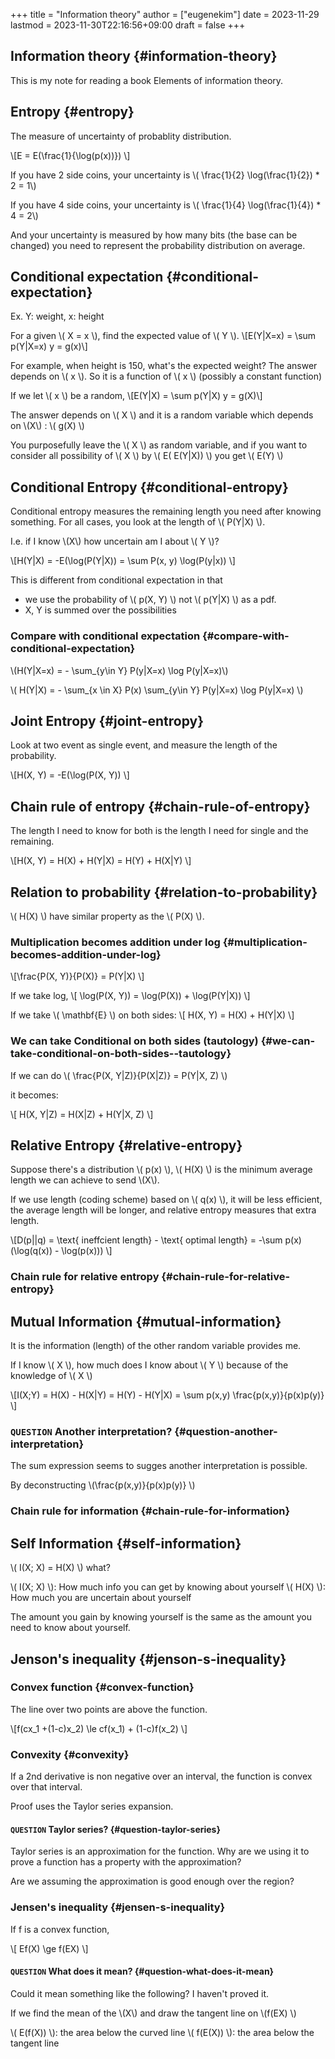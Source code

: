+++
title = "Information theory"
author = ["eugenekim"]
date = 2023-11-29
lastmod = 2023-11-30T22:16:56+09:00
draft = false
+++

## Information theory {#information-theory}

This is my note for reading a book Elements of information theory.


## Entropy {#entropy}

The measure of uncertainty of probablity distribution.

\\[E = E(\\frac{1}{\\log(p(x))}) \\]

If you have 2 side coins, your uncertainty is \\( \\frac{1}{2} \\log(\\frac{1}{2}) \* 2 = 1\\)

If you have 4 side coins, your uncertainty is \\( \\frac{1}{4} \\log(\\frac{1}{4}) \* 4 = 2\\)

And your uncertainty is measured by how many bits (the base can be changed) you need to represent the probability distribution on average.


## Conditional expectation {#conditional-expectation}

Ex. Y: weight, x: height

For a given \\( X = x \\), find the expected value of \\( Y \\).
\\[E(Y|X=x) = \\sum p(Y|X=x) y = g(x)\\]

For example, when height is 150, what's the expected weight?
The answer depends on \\( x \\). So it is a function of \\( x \\) (possibly a constant function)

If we let \\( x \\) be a random,
\\[E(Y|X) = \\sum p(Y|X) y = g(X)\\]

The answer depends on \\( X \\) and it is a random variable which depends on \\(X\\) : \\( g(X) \\)

You purposefully leave the \\( X \\) as random variable, and if you want to consider all possibility of  \\( X \\) by \\( E( E(Y|X)) \\) you get \\( E(Y) \\)


## Conditional Entropy {#conditional-entropy}

Conditional entropy measures the remaining length you need after knowing something. For all cases, you look at the length of \\( P(Y|X) \\).

I.e. if I know \\(X\\) how uncertain am I about \\( Y \\)?

\\[H(Y|X) =  -E(\\log(P(Y|X)) = \\sum P(x, y) \\log(P(y|x)) \\]

This is different from conditional expectation in that

-   we use the probability of \\( p(X, Y) \\) not \\( p(Y|X) \\) as a pdf.
-   X, Y is summed over the possibilities


### Compare with conditional expectation {#compare-with-conditional-expectation}

\\(H(Y|X=x) = - \\sum_{y\\in Y} P(y|X=x) \\log P(y|X=x)\\)

\\( H(Y|X) = - \\sum_{x \\in X} P(x) \\sum_{y\\in Y} P(y|X=x) \\log P(y|X=x) \\)


## Joint Entropy {#joint-entropy}

Look at two event as single event, and measure the length of the probability.

\\[H(X, Y) = -E(\\log(P(X, Y)) \\]


## Chain rule of entropy {#chain-rule-of-entropy}

The length I need to know for both is the length I need for single and the remaining.

\\[H(X, Y) = H(X) + H(Y|X) = H(Y) + H(X|Y) \\]


## Relation to probability {#relation-to-probability}

\\( H(X) \\) have similar property as the \\( P(X) \\).


### Multiplication becomes addition under log {#multiplication-becomes-addition-under-log}

\\[\\frac{P(X, Y)}{P(X)} = P(Y|X) \\]

If we take log,
\\[ \\log(P(X, Y)) = \\log(P(X)) + \\log(P(Y|X)) \\]

If we take \\( \\mathbf{E} \\) on both sides:
\\[ H(X, Y) = H(X) + H(Y|X) \\]


### We can take Conditional on both sides (tautology) {#we-can-take-conditional-on-both-sides--tautology}

If we can do \\( \\frac{P(X, Y|Z)}{P(X|Z)} = P(Y|X, Z) \\)

it becomes:

\\[ H(X, Y|Z) = H(X|Z) + H(Y|X, Z) \\]


## Relative Entropy {#relative-entropy}

Suppose there's a distribution \\( p(x) \\), \\( H(X) \\) is the minimum average length we can achieve to send \\(X\\).

If we use length (coding scheme) based on \\( q(x) \\), it will be less efficient, the average length will be longer, and relative entropy measures that extra length.

\\[D(p||q) = \\text{ ineffcient length} - \\text{ optimal length} = -\\sum p(x) (\\log(q(x)) - \\log(p(x))) \\]


### Chain rule for relative entropy {#chain-rule-for-relative-entropy}


## Mutual Information {#mutual-information}

It is the information (length) of the other random variable provides me.

If I know \\( X \\), how much does I know about \\( Y \\) because of the knowledge of \\( X \\)

\\[I(X;Y) = H(X) - H(X|Y) = H(Y) - H(Y|X) = \\sum p(x,y) \\frac{p(x,y)}{p(x)p(y)} \\]


### `QUESTION` Another interpretation? {#question-another-interpretation}

The sum expression seems to sugges another interpretation is possible.

By deconstructing  \\(\\frac{p(x,y)}{p(x)p(y)} \\)


### Chain rule for information {#chain-rule-for-information}


## Self Information {#self-information}

\\( I(X; X) = H(X) \\) what?

\\( I(X; X) \\): How much info you can get by knowing about yourself
\\( H(X) \\): How much you are uncertain about yourself

The amount you gain by knowing yourself is the same as the amount you need to know about yourself.


## Jenson's inequality {#jenson-s-inequality}


### Convex function {#convex-function}

The line over two points are above the function.

\\[f(cx_1 +(1-c)x_2) \\le cf(x_1) + (1-c)f(x_2) \\]


### Convexity {#convexity}

If a 2nd derivative is non negative over an interval, the function is convex over that interval.

Proof uses the Taylor series expansion.


#### `QUESTION` Taylor series? {#question-taylor-series}

Taylor series is an approximation for the function. Why are we using it to prove a function has a property with the approximation?

Are we assuming the approximation is good enough over the region?


### Jensen's inequality {#jensen-s-inequality}

If f is a convex function,

\\[ Ef(X) \\ge f(EX) \\]


#### `QUESTION` What does it mean? {#question-what-does-it-mean}

Could it mean something like the following? I haven't proved it.

If we find the mean of the \\(X\\) and draw the tangent line on \\(f(EX) \\)

\\( E(f(X)) \\): the area below the curved line
\\( f(E(X)) \\): the area below the tangent line
